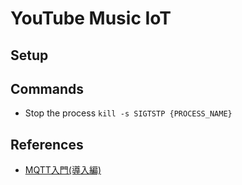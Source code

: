 # YouTube Music IoT

## Setup

## Commands

- Stop the process
`kill -s SIGTSTP {PROCESS_NAME}`

## References

- [MQTT入門(導入編)](https://qiita.com/pocket8137/items/0205b7a1c0b38890523e)
